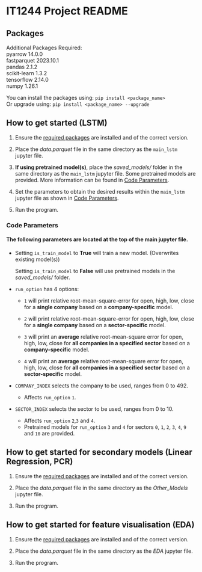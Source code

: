 # IT1244 Project README

## Packages
Additional Packages Required:  
pyarrow 14.0.0  
fastparquet 2023.10.1  
pandas 2.1.2  
scikit-learn 1.3.2  
tensorflow 2.14.0  
numpy 1.26.1  
  
You can install the packages using:
`pip install <package_name>`  
Or upgrade using:
`pip install <package_name> --upgrade`

## How to get started (LSTM)
1) Ensure the [required packages](#Packages) are installed and of the correct version.  

2) Place the *data.parquet* file in the same directory as the `main_lstm` jupyter file.

3) **If using pretrained model(s)**, place the *saved_models/* folder in the same directory as the `main_lstm` jupyter file. Some pretrained models are provided. More information can be found in [Code Parameters](#Code-Parameters).

4) Set the parameters to obtain the desired results within the `main_lstm` jupyter file as shown in [Code Parameters](#Code-Parameters).

5) Run the program.

### Code Parameters
#### The following parameters are located at the top of the main jupyter file.

- Setting `is_train_model` to **True** will train a new model. (Overwrites existing model(s))

  Setting `is_train_model` to **False** will use pretrained models in the *saved_models/* folder.
 
- `run_option` has 4 options:
	- `1` will print relative root-mean-square-error for open, high, low, close for a **single company** based on a **company-specific** model. 

	- `2` will print relative root-mean-square-error for open, high, low, close for a **single company** based on a **sector-specific** model.

	- `3` will print an **average** relative root-mean-square error for open, high, low, close for **all companies in a specified sector** based on a **company-specific** model.

	- `4` will print an **average** relative root-mean-square error for open, high, low, close for **all companies in a specified sector** based on a **sector-specific** model.

- `COMPANY_INDEX` selects the company to be used, ranges from 0 to 492.
	- Affects `run_option` `1`.
- `SECTOR_INDEX` selects the sector to be used, ranges from 0 to 10.
	- Affects `run_option` `2`,`3` and `4`.
 	- Pretrained models for `run_option` `3` and `4` for sectors `0`, `1`, `2`, `3`, `4`, `9` and `10` are provided.  

## How to get started for secondary models (Linear Regression, PCR)
1) Ensure the [required packages](#Packages) are installed and of the correct version.  

2) Place the *data.parquet* file in the same directory as the *Other_Models* jupyter file.

5) Run the program.

## How to get started for feature visualisation (EDA)
1) Ensure the [required packages](#Packages) are installed and of the correct version.  

2) Place the *data.parquet* file in the same directory as the *EDA* jupyter file.

5) Run the program.
